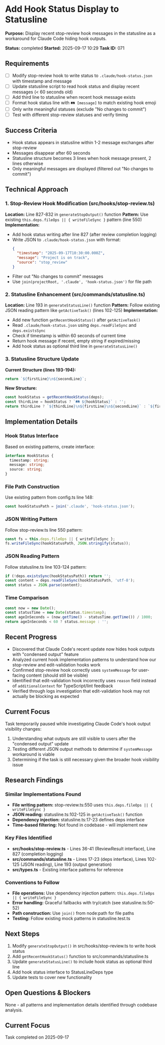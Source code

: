 # Add Hook Status Display to Statusline

**Purpose:** Display recent stop-review hook messages in the statusline as a workaround for Claude Code hiding hook outputs.

**Status:** completed
**Started:** 2025-09-17 10:29
**Task ID:** 071

## Requirements
- [ ] Modify stop-review hook to write status to `.claude/hook-status.json` with timestamp and message
- [ ] Update statusline script to read hook status and display recent messages (< 60 seconds old)
- [ ] Add third line to statusline when recent hook message exists
- [ ] Format hook status line with `🛤️ [message]` to match existing hook emoji
- [ ] Only write meaningful statuses (exclude "No changes to commit")
- [ ] Test with different stop-review statuses and verify timing

## Success Criteria
- Hook status appears in statusline within 1-2 message exchanges after stop-review
- Messages disappear after 60 seconds
- Statusline structure becomes 3 lines when hook message present, 2 lines otherwise
- Only meaningful messages are displayed (filtered out "No changes to commit")

## Technical Approach

### 1. Stop-Review Hook Modification (src/hooks/stop-review.ts)
**Location:** Line 827-832 in `generateStopOutput()` function
**Pattern:** Use existing `this.deps.fileOps || { writeFileSync }` pattern (line 550)
**Implementation:**
- Add hook status writing after line 827 (after review completion logging)
- Write JSON to `.claude/hook-status.json` with format:
  ```json
  {
    "timestamp": "2025-09-17T10:30:00.000Z", 
    "message": "Project is on track", 
    "source": "stop_review"
  }
  ```
- Filter out "No changes to commit" messages
- Use `join(projectRoot, '.claude', 'hook-status.json')` for file path

### 2. Statusline Enhancement (src/commands/statusline.ts)
**Location:** Line 193 in `generateStatusLine()` function
**Pattern:** Follow existing JSON reading pattern like `getActiveTask()` (lines 102-125)
**Implementation:**
- Add new function `getRecentHookStatus()` after `getActiveTask()` 
- Read `.claude/hook-status.json` using `deps.readFileSync` and `deps.existsSync`
- Check if timestamp is within 60 seconds of current time
- Return hook message if recent, empty string if expired/missing
- Add hook status as optional third line in `generateStatusLine()`

### 3. Statusline Structure Update
**Current Structure (lines 193-194):**
```typescript
return `${firstLine}\n${secondLine}`;
```

**New Structure:**
```typescript
const hookStatus = getRecentHookStatus(deps);
const thirdLine = hookStatus ? `🛤️ ${hookStatus}` : '';
return thirdLine ? `${thirdLine}\n${firstLine}\n${secondLine}` : `${firstLine}\n${secondLine}`;
```

## Implementation Details

### Hook Status Interface
Based on existing patterns, create interface:
```typescript
interface HookStatus {
  timestamp: string;
  message: string;
  source: string;
}
```

### File Path Construction
Use existing pattern from config.ts line 148:
```typescript
const hookStatusPath = join('.claude', 'hook-status.json');
```

### JSON Writing Pattern
Follow stop-review.ts line 550 pattern:
```typescript
const fs = this.deps.fileOps || { writeFileSync };
fs.writeFileSync(hookStatusPath, JSON.stringify(status));
```

### JSON Reading Pattern  
Follow statusline.ts line 103-124 pattern:
```typescript
if (!deps.existsSync(hookStatusPath)) return '';
const content = deps.readFileSync(hookStatusPath, 'utf-8');
const status = JSON.parse(content);
```

### Time Comparison
```typescript
const now = new Date();
const statusTime = new Date(status.timestamp);
const ageInSeconds = (now.getTime() - statusTime.getTime()) / 1000;
return ageInSeconds < 60 ? status.message : '';
```

## Recent Progress
- Discovered that Claude Code's recent update now hides hook outputs with "condensed output" feature
- Analyzed current hook implementation patterns to understand how our stop-review and edit-validation hooks work
- Confirmed stop-review hook correctly uses `systemMessage` for user-facing content (should still be visible)
- Identified that edit-validation hook incorrectly uses `reason` field instead of `additionalContext` for TypeScript/lint feedback
- Verified through logs investigation that edit-validation hook may not actually be blocking as expected

## Current Focus
Task temporarily paused while investigating Claude Code's hook output visibility changes:
1. Understanding what outputs are still visible to users after the "condensed output" update
2. Testing different JSON output methods to determine if `systemMessage` workaround is viable
3. Determining if the task is still necessary given the broader hook visibility issue

## Research Findings

### Similar Implementations Found
- **File writing pattern:** stop-review.ts:550 uses `this.deps.fileOps || { writeFileSync }`
- **JSON reading:** statusline.ts:102-125 in `getActiveTask()` function
- **Dependency injection:** statusline.ts:17-23 defines deps interface
- **Time-based filtering:** Not found in codebase - will implement new

### Key Files Identified
- **src/hooks/stop-review.ts** - Lines 36-41 (ReviewResult interface), Line 827 (completion logging)
- **src/commands/statusline.ts** - Lines 17-23 (deps interface), Lines 102-125 (JSON reading), Line 193 (output generation)
- **src/types.ts** - Existing interface patterns for reference

### Conventions to Follow
- **File operations:** Use dependency injection pattern: `this.deps.fileOps || { writeFileSync }`
- **Error handling:** Graceful fallbacks with try/catch (see statusline.ts:50-52)
- **Path construction:** Use `join()` from node:path for file paths
- **Testing:** Follow existing mock patterns in statusline.test.ts

## Next Steps
1. Modify `generateStopOutput()` in src/hooks/stop-review.ts to write hook status
2. Add `getRecentHookStatus()` function to src/commands/statusline.ts
3. Update `generateStatusLine()` to include hook status as optional third line
4. Add hook status interface to StatusLineDeps type
5. Update tests to cover new functionality

## Open Questions & Blockers
None - all patterns and implementation details identified through codebase analysis.

<!-- github_issue: 86 -->
<!-- github_url: https://github.com/cahaseler/cc-track/issues/86 -->
<!-- issue_branch: 86-add-hook-status-display-to-statusline -->

## Current Focus

Task completed on 2025-09-17
